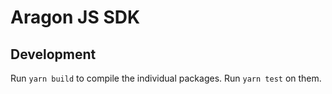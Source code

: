 # Aragon JS SDK

<!--
This library aims to provide utility classes and methods to invoke decentralized operations within a voting process. It covers the typical functionality of Client applications, as well as the Process Manager or the Census Manager.

The intended functionality is to interact with a public Ethereum blockchain, to fetch data from a decentralized filesystem, to enforce data schema validity, to prepare vote packages and using decentralized messaging networks through Gateways.

This library implements the protocol defined on https://docs.vocdoni.io/architecture/components.html

## Getting started

```sh
npm install dvote-js ethers
```

DVoteJS is a superset of smaller NPM packages that can be installed individually:

- [`@vocdoni/client`](packages/client/README.md)
- [`@vocdoni/voting`](packages/voting/README.md)
- [`@vocdoni/census`](packages/census/README.md)
- [`@vocdoni/contract-wrappers`](packages/contract-wrappers/README.md)
- [`@vocdoni/common`](packages/common/README.md)
- [`@vocdoni/data-models`](packages/data-models/README.md)
- [`@vocdoni/encryption`](packages/encryption/README.md)
- [`@vocdoni/wallets`](packages/wallets/README.md)
- [`@vocdoni/signing`](packages/signing/README.md)
- [`@vocdoni/hashing`](packages/hashing/README.md)

If you are developing a frontend application using React, you can check out [@vocdoni/react-hooks](https://github.com/vocdoni/react-hooks).

**Ethers**

The library is tightly coupled with [ethers.js](https://docs.ethers.io/ethers.js/html/) in order to sign payloads, communicate with Web3 endpoints and attach to physical/virtual wallets.

**Signers** and **Wallets** are both used to sign Web3 transactions, as well as authenticating DVote requests

- To interact with the Ethereum blockchain, a [Provider](https://docs.ethers.io/ethers.js/html/api-providers.html) is needed.
- In order to send transactions a [Wallet](https://docs.ethers.io/ethers.js/html/api-wallet.html) or a [Signer](https://docs.ethers.io/ethers.js/html/api-wallet.html#signer-api) (like Metamask) are needed to sign.

### Using providers

Ethers.js providers can connect using different sources.

<details>
<summary>Example</summary>

```javascript
const ethers = require("ethers")   // NodeJS
import { providers } from "ethers"    // ES6 Browser

// Well-known
const provider = ethers.getDefaultProvider('homestead') // mainnet

// Etherscan
const altProvider = new providers.EtherscanProvider('ropsten')

// Using injected web3 on a browser
const web3Provider1 = new providers.Web3Provider(web3.currentProvider)

const currentProvider2 = new web3.providers.HttpProvider('http://localhost:8545')
const web3Provider2 = new providers.Web3Provider(currentProvider2)
```
</details>

[More information](https://docs.ethers.io/ethers.js/html/api-providers.html#connecting-to-ethereum)

### Wallets

Generating a wallet from a mnemonic (and an optional path and Web3 provider):

<details>
<summary>Example</summary>

```typescript
const { WalletUtil } = require("dvote-js")
const mnemonic = "my mnemonic ..."
const mnemonicPath = "m/44'/60'/0'/0/0"
const provider = ethers.getDefaultProvider('goerli')

const wallet = WalletUtil.fromMnemonic(mnemonic, mnemonicPath, provider)
wallet.sendTransaction(...)
// ...
```

</details>

Generating a standalone deterministic wallet from a passphrase and a (non-private) seed. They are intended to provide wallets where the private key can be accessed.

<details>
<summary>Example</summary>

```typescript
const { Random, WalletUtil } = require("dvote-js")
const provider = ethers.getDefaultProvider('goerli')

// Created from scratch
const hexSeed = Random.getHex()  // could be stored locally
const passphrase = "A very Difficult 1234 passphrase" // must be private and include upper/lowercase chars and numbers

// Or using an already created seed
const hexSeed = "0xfdbc446f9f3ea732d23c7bcd10c784d041887d48ebc392c4ff51882ae569ca15"
const passphrase = "A very Difficult 1234 passphrase" // must be private and include upper/lowercase chars and numbers

const wallet = WalletUtil.fromSeededPassphrase(passphrase, hexSeed, provider)
wallet.signMessage(...)
// ...
```
</details>

Accessing the browser wallet or MetaMask:

<details>
<summary>Example</summary>

```typescript
const { SignerUtil } = require("dvote-js")
const signer = SignerUtil.fromInjectedWeb3()
signer.sendTransaction(...)
```
</details>

## Components

### Entity / Organization

The entity API allows reading and managing the metadata of an organization. On top of a key-value store, lies a link to the entity's metadata, which is the human readable information about it.

### Process

A Voting process contains a group of settings defining how an L2 governance process is conducted on the Vochain.

In addition to the flags there is also the process metadata, which is the human readable content that voters will be prompted for making a choice.

### Gateway

Provides utility functions to fetch data from decentralized filesystems, sending messages and adding files to IPFS.

## Examples

See the examples for different use cases:

- [example/signed-off-chain](example/signed-off-chain)
- [example/signed-erc20](example/signed-erc20)
- [example/signed-erc20-signal](example/signed-erc20-signal)
- [example/signed-blind](example/signed-blind)
-->

## Development

Run `yarn build` to compile the individual packages. Run `yarn test` on them.
